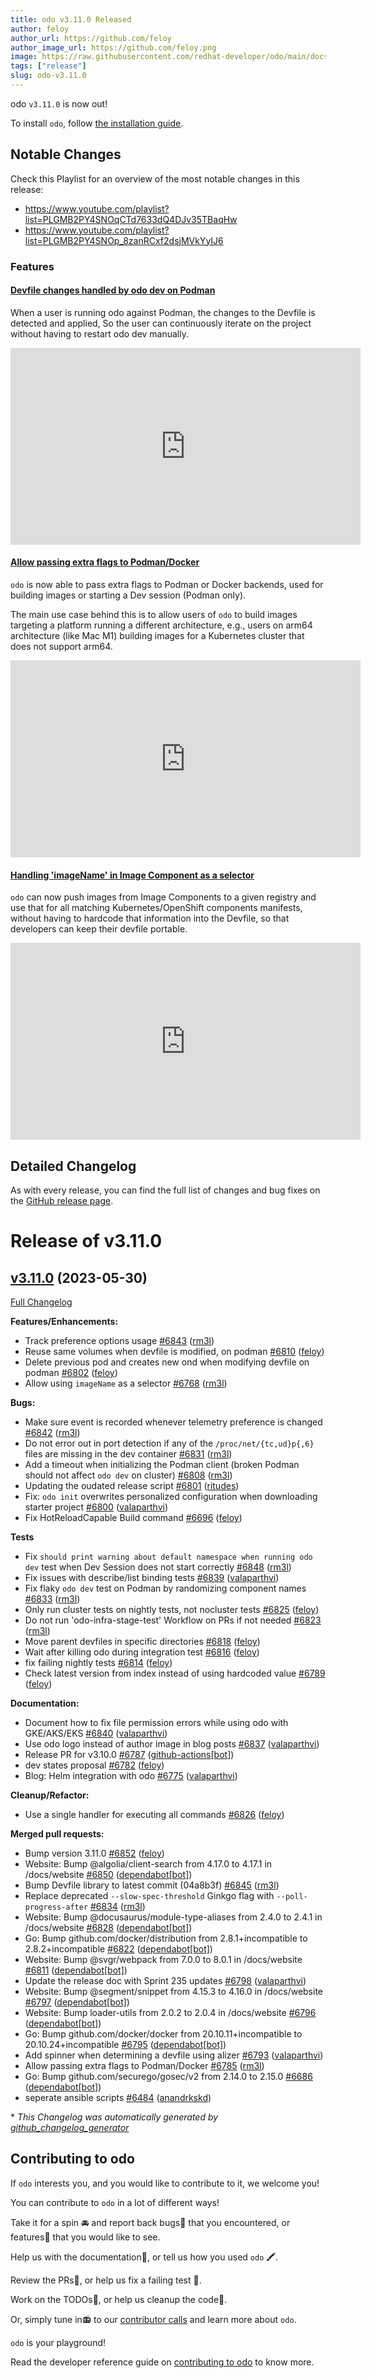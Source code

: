 ```yaml
---
title: odo v3.11.0 Released
author: feloy
author_url: https://github.com/feloy
author_image_url: https://github.com/feloy.png
image: https://raw.githubusercontent.com/redhat-developer/odo/main/docs/website/static/img/logo.png
tags: ["release"]
slug: odo-v3.11.0
---
```


odo `v3.11.0` is now out!

<!--truncate-->

To install `odo`, follow [the installation guide](../docs/overview/installation).

## Notable Changes
Check this Playlist for an overview of the most notable changes in this release:

- https://www.youtube.com/playlist?list=PLGMB2PY4SNOqCTd7633dQ4DJv35TBaqHw
- https://www.youtube.com/playlist?list=PLGMB2PY4SNOp_8zanRCxf2dsjMVkYyIJ6

### Features

#### [Devfile changes handled by odo dev on Podman](https://github.com/redhat-developer/odo/issues/6458)

When a user is running odo against Podman, the changes to the Devfile is detected and applied, So the user can continuously iterate on the project without having to restart odo dev manually.

<iframe width="560" height="315" src="https://www.youtube.com/embed/T6m8bm9rYLw" title="YouTube video player" frameborder="0" allow="accelerometer; autoplay; clipboard-write; encrypted-media; gyroscope; picture-in-picture; web-share" allowfullscreen></iframe>

#### [Allow passing extra flags to Podman/Docker](https://github.com/redhat-developer/odo/issues/6421)

`odo` is now able to pass extra flags to Podman or Docker backends, used for building images or starting a Dev session (Podman only).

The main use case behind this is to allow users of `odo` to build images targeting a platform running a different architecture, e.g., users on arm64 architecture (like Mac M1) building images for a Kubernetes cluster that does not support arm64.

<iframe width="560" height="315" src="https://www.youtube.com/embed/MfGqsC2kkVM" title="YouTube video player" frameborder="0" allow="accelerometer; autoplay; clipboard-write; encrypted-media; gyroscope; picture-in-picture; web-share" allowfullscreen></iframe>

#### [Handling 'imageName' in Image Component as a selector](https://github.com/redhat-developer/odo/issues/6677)

`odo` can now push images from Image Components to a given registry and use that for all matching Kubernetes/OpenShift components manifests, without having to hardcode that information into the Devfile, so that developers can keep their devfile portable.

<iframe width="560" height="315" src="https://www.youtube.com/embed/RsSOL4xdcBE" title="YouTube video player" frameborder="0" allow="accelerometer; autoplay; clipboard-write; encrypted-media; gyroscope; picture-in-picture; web-share" allowfullscreen></iframe>

## Detailed Changelog

As with every release, you can find the full list of changes and bug fixes on the [GitHub release page](https://github.com/redhat-developer/odo/releases/tag/v3.11.0).

# Release of v3.11.0

## [v3.11.0](https://github.com/redhat-developer/odo/tree/v3.11.0) (2023-05-30)

[Full Changelog](https://github.com/redhat-developer/odo/compare/v3.10.0...v3.11.0)

**Features/Enhancements:**

- Track preference options usage [\#6843](https://github.com/redhat-developer/odo/pull/6843) ([rm3l](https://github.com/rm3l))
- Reuse same volumes when devfile is modified, on podman [\#6810](https://github.com/redhat-developer/odo/pull/6810) ([feloy](https://github.com/feloy))
- Delete previous pod and creates new ond when modifying devfile on podman [\#6802](https://github.com/redhat-developer/odo/pull/6802) ([feloy](https://github.com/feloy))
- Allow using `imageName` as a selector [\#6768](https://github.com/redhat-developer/odo/pull/6768) ([rm3l](https://github.com/rm3l))

**Bugs:**

- Make sure event is recorded whenever telemetry preference is changed [\#6842](https://github.com/redhat-developer/odo/pull/6842) ([rm3l](https://github.com/rm3l))
- Do not error out in port detection if any of the `/proc/net/{tc,ud}p{,6}` files are missing in the dev container [\#6831](https://github.com/redhat-developer/odo/pull/6831) ([rm3l](https://github.com/rm3l))
- Add a timeout when initializing the Podman client \(broken Podman should not affect `odo dev` on cluster\) [\#6808](https://github.com/redhat-developer/odo/pull/6808) ([rm3l](https://github.com/rm3l))
- Updating the oudated release script [\#6801](https://github.com/redhat-developer/odo/pull/6801) ([ritudes](https://github.com/ritudes))
- Fix: `odo init` overwrites personalized configuration when downloading starter project [\#6800](https://github.com/redhat-developer/odo/pull/6800) ([valaparthvi](https://github.com/valaparthvi))
- Fix HotReloadCapable Build command [\#6696](https://github.com/redhat-developer/odo/pull/6696) ([feloy](https://github.com/feloy))

**Tests**
- Fix `should print warning about default namespace when running odo dev` test when Dev Session does not start correctly [\#6848](https://github.com/redhat-developer/odo/pull/6848) ([rm3l](https://github.com/rm3l))
- Fix issues with describe/list binding tests [\#6839](https://github.com/redhat-developer/odo/pull/6839) ([valaparthvi](https://github.com/valaparthvi))
- Fix flaky `odo dev` test on Podman by randomizing component names [\#6833](https://github.com/redhat-developer/odo/pull/6833) ([rm3l](https://github.com/rm3l))
- Only run cluster tests on nightly tests, not nocluster tests [\#6825](https://github.com/redhat-developer/odo/pull/6825) ([feloy](https://github.com/feloy))
- Do not run 'odo-infra-stage-test' Workflow on PRs if not needed [\#6823](https://github.com/redhat-developer/odo/pull/6823) ([rm3l](https://github.com/rm3l))
- Move parent devfiles in specific directories [\#6818](https://github.com/redhat-developer/odo/pull/6818) ([feloy](https://github.com/feloy))
- Wait after killing odo during integration test [\#6816](https://github.com/redhat-developer/odo/pull/6816) ([feloy](https://github.com/feloy))
- fix failing nightly tests [\#6814](https://github.com/redhat-developer/odo/pull/6814) ([feloy](https://github.com/feloy))
- Check latest version from index instead of using hardcoded value [\#6789](https://github.com/redhat-developer/odo/pull/6789) ([feloy](https://github.com/feloy))


**Documentation:**

- Document how to fix file permission errors while using odo with GKE/AKS/EKS [\#6840](https://github.com/redhat-developer/odo/pull/6840) ([valaparthvi](https://github.com/valaparthvi))
- Use odo logo instead of author image in blog posts [\#6837](https://github.com/redhat-developer/odo/pull/6837) ([valaparthvi](https://github.com/valaparthvi))
- Release PR for v3.10.0 [\#6787](https://github.com/redhat-developer/odo/pull/6787) ([github-actions[bot]](https://github.com/apps/github-actions))
- dev states proposal [\#6782](https://github.com/redhat-developer/odo/pull/6782) ([feloy](https://github.com/feloy))
- Blog: Helm integration with odo [\#6775](https://github.com/redhat-developer/odo/pull/6775) ([valaparthvi](https://github.com/valaparthvi))

**Cleanup/Refactor:**

- Use a single handler for executing all commands [\#6826](https://github.com/redhat-developer/odo/pull/6826) ([feloy](https://github.com/feloy))

**Merged pull requests:**

- Bump version 3.11.0 [\#6852](https://github.com/redhat-developer/odo/pull/6852) ([feloy](https://github.com/feloy))
- Website: Bump @algolia/client-search from 4.17.0 to 4.17.1 in /docs/website [\#6850](https://github.com/redhat-developer/odo/pull/6850) ([dependabot[bot]](https://github.com/apps/dependabot))
- Bump Devfile library to latest commit \(04a8b3f\) [\#6845](https://github.com/redhat-developer/odo/pull/6845) ([rm3l](https://github.com/rm3l))
- Replace deprecated `--slow-spec-threshold` Ginkgo flag with `--poll-progress-after` [\#6834](https://github.com/redhat-developer/odo/pull/6834) ([rm3l](https://github.com/rm3l))
- Website: Bump @docusaurus/module-type-aliases from 2.4.0 to 2.4.1 in /docs/website [\#6828](https://github.com/redhat-developer/odo/pull/6828) ([dependabot[bot]](https://github.com/apps/dependabot))
- Go: Bump github.com/docker/distribution from 2.8.1+incompatible to 2.8.2+incompatible [\#6822](https://github.com/redhat-developer/odo/pull/6822) ([dependabot[bot]](https://github.com/apps/dependabot))
- Website: Bump @svgr/webpack from 7.0.0 to 8.0.1 in /docs/website [\#6811](https://github.com/redhat-developer/odo/pull/6811) ([dependabot[bot]](https://github.com/apps/dependabot))
- Update the release doc with Sprint 235 updates [\#6798](https://github.com/redhat-developer/odo/pull/6798) ([valaparthvi](https://github.com/valaparthvi))
- Website: Bump @segment/snippet from 4.15.3 to 4.16.0 in /docs/website [\#6797](https://github.com/redhat-developer/odo/pull/6797) ([dependabot[bot]](https://github.com/apps/dependabot))
- Website: Bump loader-utils from 2.0.2 to 2.0.4 in /docs/website [\#6796](https://github.com/redhat-developer/odo/pull/6796) ([dependabot[bot]](https://github.com/apps/dependabot))
- Go: Bump github.com/docker/docker from 20.10.11+incompatible to 20.10.24+incompatible [\#6795](https://github.com/redhat-developer/odo/pull/6795) ([dependabot[bot]](https://github.com/apps/dependabot))
- Add spinner when determining a devfile using alizer [\#6793](https://github.com/redhat-developer/odo/pull/6793) ([valaparthvi](https://github.com/valaparthvi))
- Allow passing extra flags to Podman/Docker [\#6785](https://github.com/redhat-developer/odo/pull/6785) ([rm3l](https://github.com/rm3l))
- Go: Bump github.com/securego/gosec/v2 from 2.14.0 to 2.15.0 [\#6686](https://github.com/redhat-developer/odo/pull/6686) ([dependabot[bot]](https://github.com/apps/dependabot))
- seperate ansible scripts [\#6484](https://github.com/redhat-developer/odo/pull/6484) ([anandrkskd](https://github.com/anandrkskd))



\* *This Changelog was automatically generated by [github_changelog_generator](https://github.com/github-changelog-generator/github-changelog-generator)*

## Contributing to odo

If `odo` interests you, and you would like to contribute to it, we welcome you!

You can contribute to `odo` in a lot of different ways!

Take it for a spin 🚘 and report back bugs🐞 that you encountered, or features🌟 that you would like to see.

Help us with the documentation📜, or tell us how you used `odo` 🖍.

Review the PRs👀, or help us fix a failing test 🚩.

Work on the TODOs📝, or help us cleanup the code🚮.

Or, simply tune in📻 to our [contributor calls](https://github.com/redhat-developer/odo#meetings) and learn more about `odo`.

`odo` is your playground!

Read the developer reference guide on [contributing to odo](/docs/development/contribution) to know more.
